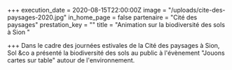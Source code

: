 +++
execution_date = 2020-08-15T22:00:00Z
image = "/uploads/cite-des-paysages-2020.jpg"
in_home_page = false
partenaire = "Cité des paysages"
prestation_key = ""
title = "Animation sur la biodiversité des sols à Sion "

+++
Dans le cadre des journées estivales de la Cité des paysages à Sion, Sol &co a présenté la biodiversité des sols au public à l'évènement "Jouons cartes sur table" autour de l'environnement.